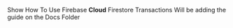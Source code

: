 Show How To Use Firebase **Cloud** Firestore Transactions
Will be adding the guide on the Docs Folder

